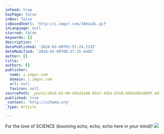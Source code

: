 ```yaml
---
inFeed: true
hasPage: false
inNav: false
isBasedOnUrl: 'http://i.imgur.com/JAbsLDL.gif'
inLanguage: null
starred: false
keywords: []
description: ''
datePublished: '2016-03-09T01:57:24.223Z'
dateModified: '2016-03-09T00:27:35.648Z'
author: []
title: ''
authors: []
publisher:
  name: i.imgur.com
  domain: i.imgur.com
  url: null
  favicon: null
sourcePath: _posts/2016-03-09-d41d1a40-69af-42be-bfe8-bb83dde3db0f.md
published: true
_context: 'http://schema.org'
_type: Article

---
```

For the love of SCIENCE (booming echo, echo, echo here in your mind)!
![](http://i.imgur.com/JAbsLDL.gif)